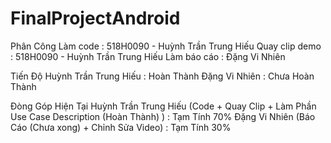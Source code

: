 # FinalProjectAndroid
Phân Công
Làm code : 518H0090 - Huỳnh Trần Trung Hiếu 
Quay clip demo : 518H0090 - Huỳnh Trần Trung Hiếu 
Làm báo cáo : Đặng Vi Nhiên

Tiến Độ
Huỳnh Trần Trung Hiếu : Hoàn Thành
Đặng Vi Nhiên : Chưa Hoàn Thành

Đòng Góp Hiện Tại
Huỳnh Trần Trung Hiếu (Code + Quay Clip + Làm Phần Use Case Description (Hoàn Thành) ) : Tạm Tính 70%
Đặng Vi Nhiên (Báo Cáo (Chưa xong) + Chỉnh Sửa Video) : Tạm Tính 30%
